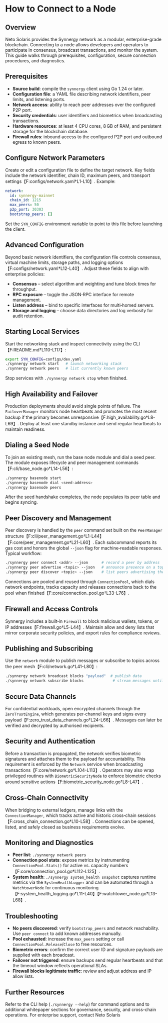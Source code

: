 # How to Connect to a Node

## Overview
Neto Solaris provides the Synnergy network as a modular, enterprise-grade blockchain. Connecting to a node allows developers and operators to participate in consensus, broadcast transactions, and monitor the system. This guide walks through prerequisites, configuration, secure connection procedures, and diagnostics.

## Prerequisites
- **Source build**: compile the `synnergy` client using Go 1.24 or later.
- **Configuration file**: a YAML file describing network identifiers, peer limits, and listening ports.
- **Network access**: ability to reach peer addresses over the configured P2P port.
- **Security credentials**: user identifiers and biometrics when broadcasting transactions.
- **Hardware resources**: at least 4 CPU cores, 8 GB of RAM, and persistent storage for the blockchain database.
- **Firewall rules**: inbound access to the configured P2P port and outbound egress to known peers.

## Configure Network Parameters
Create or edit a configuration file to define the target network. Key fields include the network identifier, chain ID, maximum peers, and transport settings【F:configs/network.yaml†L1-L10】. Example:

```yaml
network:
  id: synnergy-mainnet
  chain_id: 1215
  max_peers: 50
  p2p_port: 30303
  bootstrap_peers: []
```

Set the `SYN_CONFIG` environment variable to point to this file before launching the client.

## Advanced Configuration
Beyond basic network identifiers, the configuration file controls consensus, virtual machine limits, storage paths, and logging options【F:configs/network.yaml†L12-L40】. Adjust these fields to align with enterprise policies:

- **Consensus** – select algorithm and weighting and tune block times for throughput.
- **RPC exposure** – toggle the JSON‑RPC interface for remote management.
- **Listen address** – bind to specific interfaces for multi‑homed servers.
- **Storage and logging** – choose data directories and log verbosity for audit retention.

## Starting Local Services
Start the networking stack and inspect connectivity using the CLI【F:README.md†L110-L117】:

```bash
export SYN_CONFIG=configs/dev.yaml
./synnergy network start   # launch networking stack
./synnergy network peers   # list currently known peers
```

Stop services with `./synnergy network stop` when finished.

## High Availability and Failover
Production deployments should avoid single points of failure. The `FailoverManager` monitors node heartbeats and promotes the most recent backup if the primary becomes unresponsive【F:high_availability.go†L8-L69】. Deploy at least one standby instance and send regular heartbeats to maintain readiness.

## Dialing a Seed Node
To join an existing mesh, run the base node module and dial a seed peer. The module exposes lifecycle and peer management commands【F:cli/base_node.go†L14-L56】:

```bash
./synnergy basenode start
./synnergy basenode dial <seed-address>
./synnergy basenode peers
```

After the seed handshake completes, the node populates its peer table and begins syncing.

## Peer Discovery and Management
Peer discovery is handled by the `peer` command set built on the `PeerManager` structure【F:cli/peer_management.go†L1-L44】【F:core/peer_management.go†L21-L60】. Each subcommand reports its gas cost and honors the global `--json` flag for machine‑readable responses. Typical workflow:

```bash
./synnergy peer connect <addr> --json      # record a peer by address
./synnergy peer advertise <topic> --json   # announce presence on a topic
./synnergy peer discover <topic> --json    # list peers advertising the topic
```

Connections are pooled and reused through `ConnectionPool`, which dials network endpoints, tracks capacity and releases connections back to the pool when finished【F:core/connection_pool.go†L33-L76】.

## Firewall and Access Controls
Synnergy includes a built‑in `Firewall` to block malicious wallets, tokens, or IP addresses【F:firewall.go†L5-L44】. Maintain allow and deny lists that mirror corporate security policies, and export rules for compliance reviews.

## Publishing and Subscribing
Use the `network` module to publish messages or subscribe to topics across the peer mesh【F:cli/network.go†L41-L80】:

```bash
./synnergy network broadcast blocks "payload"  # publish data
./synnergy network subscribe blocks             # stream messages until Ctrl-C
```

## Secure Data Channels
For confidential workloads, open encrypted channels through the `ZeroTrustEngine`, which generates per‑channel keys and signs every payload【F:zero_trust_data_channels.go†L24-L66】. Messages can later be verified and decrypted by authorised recipients.

## Security and Authentication
Before a transaction is propagated, the network verifies biometric signatures and attaches them to the payload for accountability. This requirement is enforced by the `Network` service when broadcasting transactions【F:core/network.go†L104-L113】. Operators may also wrap privileged routines with `BiometricSecurityNode` to enforce biometric checks around sensitive actions【F:biometric_security_node.go†L8-L47】.

## Cross-Chain Connectivity
When bridging to external ledgers, manage links with the `ConnectionManager`, which tracks active and historic cross‑chain sessions【F:cross_chain_connection.go†L10-L58】. Connections can be opened, listed, and safely closed as business requirements evolve.

## Monitoring and Diagnostics
- **Peer list**: `./synnergy network peers`
- **Connection pool stats**: expose metrics by instrumenting `ConnectionPool.Stats()` for active vs. capacity numbers【F:core/connection_pool.go†L112-L125】.
- **System health**: `./synnergy system_health snapshot` captures runtime metrics via the `SystemHealthLogger` and can be automated through a `WatchtowerNode` for continuous monitoring【F:system_health_logging.go†L11-L40】【F:watchtower_node.go†L13-L68】.

## Troubleshooting
- **No peers discovered**: verify `bootstrap_peers` and network reachability. Use `peer connect` to add known addresses manually.
- **Pool exhausted**: increase the `max_peers` setting or call `ConnectionPool.Release`/`Close` to free resources.
- **Biometric errors**: confirm the correct user ID and signature payloads are supplied with each broadcast.
- **Failover not triggered**: ensure backups send regular heartbeats and that the timeout window reflects operational SLAs.
- **Firewall blocks legitimate traffic**: review and adjust address and IP allow lists.

## Further Resources
Refer to the CLI help (`./synnergy --help`) for command options and to additional whitepaper sections for governance, security, and cross-chain operations. For enterprise support, contact Neto Solaris
